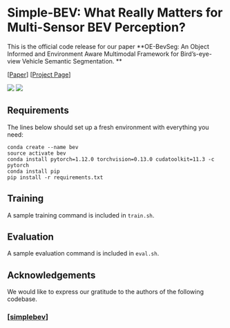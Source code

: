 # Simple-BEV: What Really Matters for Multi-Sensor BEV Perception?

This is the official code release for our paper 
**OE-BevSeg: An Object Informed and Environment Aware Multimodal Framework for Bird’s-eye-view Vehicle Semantic Segmentation. **

[[Paper](https://arxiv.org/abs/2407.13137)] [[Project Page](https://github.com/SunJ1025/OE-BevSeg/)]

<img src='https://github.com/SunJ1025/OE-BevSeg/blob/main/videos/output_07.gif'>

<img src='https://github.com/SunJ1025/OE-BevSeg/blob/main/videos/output_39.gif'>

## Requirements

The lines below should set up a fresh environment with everything you need: 
```
conda create --name bev
source activate bev 
conda install pytorch=1.12.0 torchvision=0.13.0 cudatoolkit=11.3 -c pytorch
conda install pip
pip install -r requirements.txt
```

## Training

A sample training command is included in `train.sh`.


## Evaluation

A sample evaluation command is included in `eval.sh`.


## Acknowledgements

We would like to express our gratitude to the authors of the following codebase.

### [[simplebev](https://github.com/SunJ1025/OE-BevSeg/)]



